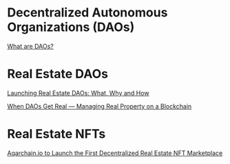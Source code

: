 # Decentralized Autonomous Organizations (DAOs)

[What are DAOs?](https://ethereum.org/en/dao/)

# Real Estate DAOs

[Launching Real Estate DAOs: What, Why and How](https://dilendorf.com/resources/launching-real-estate-daos.html)

[When DAOs Get Real — Managing Real Property on a Blockchain](https://medium.com/lexdaoism/when-daos-get-real-managing-real-property-on-a-blockchain-83f43f55da53)


# Real Estate NFTs

[Aqarchain.io to Launch the First Decentralized Real Estate NFT Marketplace](https://www.livemint.com/brand-post/aqarchainio-to-launch-the-first-decentralized-real-estate-nft-marketplace-11634829900968.html)
